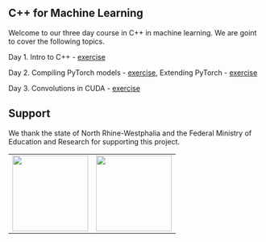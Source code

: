 ## C++ for Machine Learning

Welcome to our three day course in C++ in machine learning. We are goint to cover the following topics.

Day 1. Intro to C++ - [exercise](https://github.com/Cpp-programming-for-ML/01_intro_cpp_exercise)

Day 2. Compiling PyTorch models - [exercise](https://github.com/Cpp-programming-for-ML/2_neural_networks_cpp), Extending PyTorch - [exercise](https://github.com/Cpp-programming-for-ML/3_extend_pytorch_padding)

Day 3. Convolutions in CUDA - [exercise](https://github.com/Cpp-programming-for-ML/4_cpp_conv)


## Support

We thank the state of North Rhine-Westphalia and the Federal Ministry of Education and Research for supporting this project.

<table>
<tr>
    <td><img src="https://github.com/Machine-Learning-Foundations/.github/blob/main/profile/img/nrw-logo.png" height="150"></td>
    <td><img src="https://github.com/Machine-Learning-Foundations/.github/blob/main/profile/img/BMBF_gefoerdert_2017_en.jpg" height="150"></td>
</tr>
</table>
